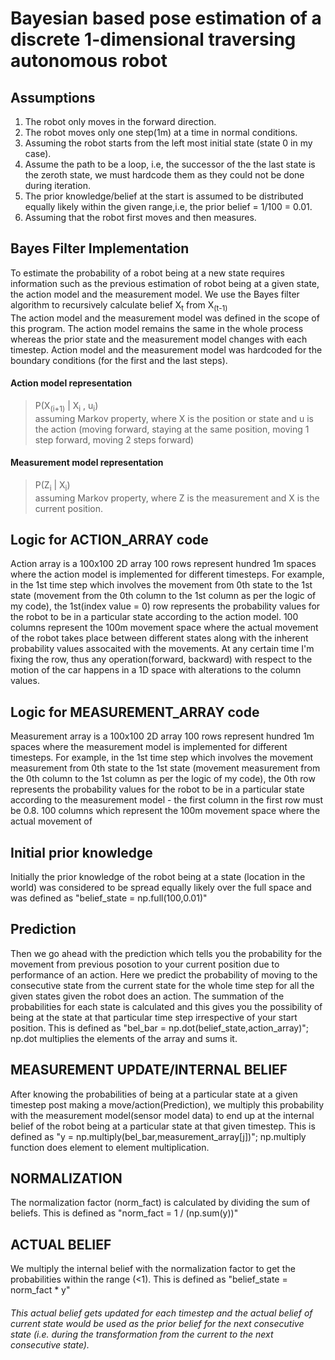 # Bayesian based pose estimation of a discrete 1-dimensional traversing autonomous robot

## Assumptions
1. The robot only moves in the forward direction.
2. The robot moves only one step(1m) at a time in normal conditions.
3. Assuming the robot starts from the left most initial state (state 0 in my case).
4. Assume the path to be a loop, i.e, the successor of the the last state is the zeroth state, we must hardcode them as they could not be done during iteration.
5. The prior knowledge/belief at the start is assumed to be distributed equally likely within the given range,i.e, the prior belief = 1/100 = 0.01.
6. Assuming that the robot first moves and then measures.

## Bayes Filter Implementation

To estimate the probability of a robot being at a new state requires information such as the previous estimation of robot being at a given state, the action model and the measurement model. We use the Bayes filter algorithm to recursively calculate belief X<sub>t</sub> from X<sub>(t-1)</sub> <br> 
The action model and the measurement model was defined in the scope of this program. The action model remains the same in the whole process whereas the prior state and the measurement model changes with each timestep. Action model and the measurement model was hardcoded for the boundary conditions (for the first and the last steps).

#### Action model representation
> P(X<sub>(i+1)</sub> | X<sub>i</sub> , u<sub>i</sub>) <br> assuming Markov property, where X is the position or state and u is the action (moving forward, staying at the same position, moving 1 step forward, moving 2 steps forward) 

#### Measurement model representation
>P(Z<sub>i</sub> | X<sub>i</sub>) <br> assuming Markov property, where Z is the measurement and X is the current position.

## Logic for ACTION_ARRAY code

Action array is a 100x100 2D array 100 rows represent hundred 1m spaces where the action model is implemented for different timesteps. For example, in the 1st time step which involves the movement from 0th state to the 1st state (movement from the 0th column to the 1st column as per the logic of my code), the 1st(index value = 0) row represents the probability values for the robot to be in a particular state according to the action model. 100 columns represent the 100m movement space where the actual movement of the robot takes place between different states along with the inherent probability values assocaited with the movements. At any certain time I'm fixing the row, thus any operation(forward, backward) with respect to the motion of the car happens in a 1D space with alterations to the column
values.

## Logic for MEASUREMENT_ARRAY code

Measurement array is a 100x100 2D array 100 rows represent hundred 1m spaces where the measurement model is implemented for different timesteps. For example, in the 1st time step which involves the movement measurement from 0th state to the 1st state (movement measurement from the 0th column to the 1st column as per the logic of my code), the 0th row represents the probability values for the robot to be in a particular state according to the measurement model - the first column in the first row must be 0.8. 100 columns which represent the 100m movement space where the actual movement of 

## Initial prior knowledge

Initially the prior knowledge of the robot being at a state (location in the world) was considered to be spread equally likely over the full space and was defined as "belief_state = np.full(100,0.01)"

## Prediction 
Then we go ahead with the prediction which tells you the probability for the movement from previous posotion to your current position due to performance of an action. Here we predict the probability of moving to the consecutive state from the current state for the whole time step for all the given states given the robot does an action. The summation of the probabilities for each state is calculated and this gives you the possibility of being at the state at that particular time step irrespective of your start position.
This is defined as "bel_bar = np.dot(belief_state,action_array)"; np.dot multiplies the elements of the array and sums it.

## MEASUREMENT UPDATE/INTERNAL BELIEF
After knowing the probabilities of being at a particular state at a given timestep post making a move/action(Prediction), we multiply this probability with the measurement model(sensor model data) to end up at the internal belief of the robot being at a particular state at that given timestep. This is defined as "y = np.multiply(bel_bar,measurement_array[j])"; np.multiply function does element to element multiplication.

## NORMALIZATION 
The normalization factor (norm_fact) is calculated by dividing the sum of beliefs. This is defined as "norm_fact = 1 / (np.sum(y))"

## ACTUAL BELIEF
We multiply the internal belief with the normalization factor to get the probabilities within the range (<1). This is defined as "belief_state = norm_fact * y"

###### This actual belief gets updated for each timestep and the actual belief of current state would be used as the prior belief for the next consecutive state (i.e. during the transformation from the current to the next consecutive state).
